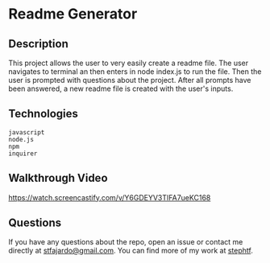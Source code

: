 # Readme Generator

## Description
This project allows the user to very easily create a readme file. The user navigates to terminal an then enters in node index.js to run the file. Then the user is prompted with questions about the project. After all prompts have been answered, a new readme file is created with the user's inputs. 

## Technologies 
``` 
javascript 
node.js
npm
inquirer 
```

## Walkthrough Video 
https://watch.screencastify.com/v/Y6GDEYV3TIFA7ueKC168

## Questions 

If you have any questions about the repo, open an issue or contact me directly at stfajardo@gmail.com. You can find more of my work at [stephtf](https://github.com/stephtf/).



